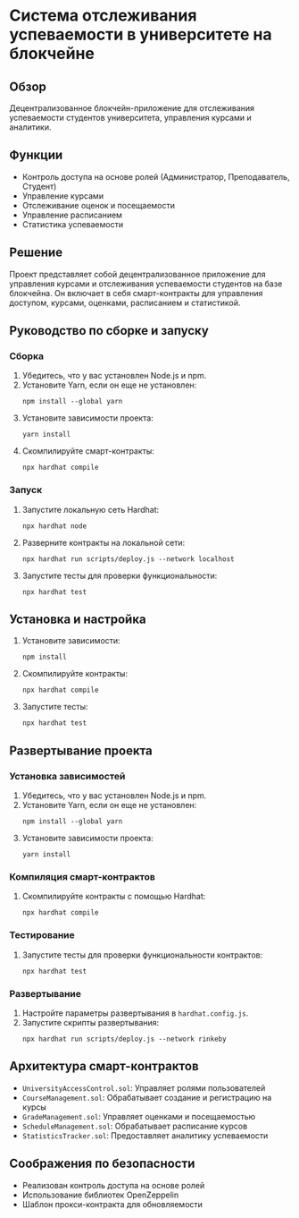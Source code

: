 # Система отслеживания успеваемости в университете на блокчейне

## Обзор
Децентрализованное блокчейн-приложение для отслеживания успеваемости студентов университета, управления курсами и аналитики.

## Функции
- Контроль доступа на основе ролей (Администратор, Преподаватель, Студент)
- Управление курсами
- Отслеживание оценок и посещаемости
- Управление расписанием
- Статистика успеваемости

## Решение
Проект представляет собой децентрализованное приложение для управления курсами и отслеживания успеваемости студентов на базе блокчейна. Он включает в себя смарт-контракты для управления доступом, курсами, оценками, расписанием и статистикой.

## Руководство по сборке и запуску

### Сборка
1. Убедитесь, что у вас установлен Node.js и npm.
2. Установите Yarn, если он еще не установлен:
   ```
   npm install --global yarn
   ```
3. Установите зависимости проекта:
   ```
   yarn install
   ```
4. Скомпилируйте смарт-контракты:
   ```
   npx hardhat compile
   ```

### Запуск
1. Запустите локальную сеть Hardhat:
   ```
   npx hardhat node
   ```
2. Разверните контракты на локальной сети:
   ```
   npx hardhat run scripts/deploy.js --network localhost
   ```
3. Запустите тесты для проверки функциональности:
   ```
   npx hardhat test
   ```

## Установка и настройка
1. Установите зависимости:
   ```
   npm install
   ```

2. Скомпилируйте контракты:
   ```
   npx hardhat compile
   ```

3. Запустите тесты:
   ```
   npx hardhat test
   ```

## Развертывание проекта

### Установка зависимостей
1. Убедитесь, что у вас установлен Node.js и npm.
2. Установите Yarn, если он еще не установлен:
   ```
   npm install --global yarn
   ```
3. Установите зависимости проекта:
   ```
   yarn install
   ```

### Компиляция смарт-контрактов
1. Скомпилируйте контракты с помощью Hardhat:
   ```
   npx hardhat compile
   ```

### Тестирование
1. Запустите тесты для проверки функциональности контрактов:
   ```
   npx hardhat test
   ```

### Развертывание
1. Настройте параметры развертывания в `hardhat.config.js`.
2. Запустите скрипты развертывания:
   ```
   npx hardhat run scripts/deploy.js --network rinkeby
   ```

## Архитектура смарт-контрактов
- `UniversityAccessControl.sol`: Управляет ролями пользователей
- `CourseManagement.sol`: Обрабатывает создание и регистрацию на курсы
- `GradeManagement.sol`: Управляет оценками и посещаемостью
- `ScheduleManagement.sol`: Обрабатывает расписание курсов
- `StatisticsTracker.sol`: Предоставляет аналитику успеваемости

## Соображения по безопасности
- Реализован контроль доступа на основе ролей
- Использование библиотек OpenZeppelin
- Шаблон прокси-контракта для обновляемости